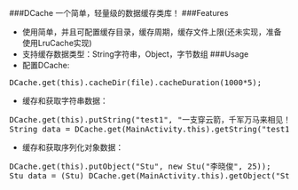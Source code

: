 ###DCache
一个简单，轻量级的数据缓存类库！
###Features
* 使用简单，并且可配置缓存目录，缓存周期，缓存文件上限(还未实现，准备使用LruCache实现)
* 支持缓存数据类型：String字符串，Object，字节数组
###Usage
* 配置DCache:
<pre>DCache.get(this).cacheDir(file).cacheDuration(1000*5);</pre>
* 缓存和获取字符串数据：
<pre>DCache.get(this).putString("test1", "一支穿云箭，千军万马来相见！");
String data = DCache.get(MainActivity.this).getString("test1");</pre>
* 缓存和获取序列化对象数据：
<pre>DCache.get(this).putObject("Stu", new Stu("李晓俊", 25));
Stu data = (Stu) DCache.get(MainActivity.this).getObject("Stu");</pre>

